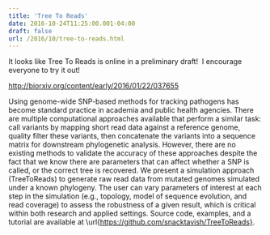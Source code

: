 ```yaml
---
title: 'Tree To Reads'
date: 2016-10-24T11:25:00.001-04:00
draft: false
url: /2016/10/tree-to-reads.html
---
```


It looks like Tree To Reads is online in a preliminary draft!  I encourage everyone to try it out!  
  
http://biorxiv.org/content/early/2016/01/22/037655  
  
Using genome-wide SNP-based methods for tracking pathogens has become standard practice in academia and public health agencies. There are multiple computational approaches available that perform a similar task: call variants by mapping short read data against a reference genome, quality filter these variants, then concatenate the variants into a sequence matrix for downstream phylogenetic analysis. However, there are no existing methods to validate the accuracy of these approaches despite the fact that we know there are parameters that can affect whether a SNP is called, or the correct tree is recovered. We present a simulation approach (TreeToReads) to generate raw read data from mutated genomes simulated under a known phylogeny. The user can vary parameters of interest at each step in the simulation (e.g., topology, model of sequence evolution, and read coverage) to assess the robustness of a given result, which is critical within both research and applied settings. Source code, examples, and a tutorial are available at \\url{https://github.com/snacktavish/TreeToReads}.